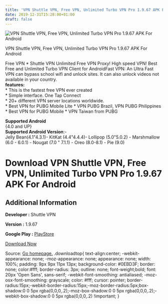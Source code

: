```yaml
---
title: 'VPN Shuttle VPN, Free VPN, Unlimited Turbo VPN Pro 1.9.67 APK For Android'
date: 2019-12-31T15:28:00+01:00
draft: false
---
```


![VPN Shuttle VPN, Free VPN, Unlimited Turbo VPN Pro 1.9.67 APK For Android](https://i0.wp.com/apkhome.net/wp-content/uploads/2019/11/VPN-Shuttle-VPN-Free-VPN-Unlimited-Turbo-VPN-Pro-1.9.67.png "VPN Shuttle VPN, Free VPN, Unlimited Turbo VPN Pro 1.9.67 APK For Android")

  

VPN Shuttle VPN, Free VPN, Unlimited Turbo VPN Pro 1.9.67 APK For Android

Free VPN \* Shuttle VPN Unlimited Free VPN Proxy! High speed VPN! Best Free and Unlimited Turbo VPN Client for AndroidFast VPN: An Ultra Fast VPN can bypass school wifi and unlock sites. It can also unlock videos not available in your country.  
**features:**  
\* This is the fastest free VPN ever created  
\* Simple interface. One Tap Connect  
\* 20+ different VPN server locations worldwide.  
\* Best VPN for PUBG Mobile Lite \* VPN PUBG Brazil, VPN PUBG Philippines  
\* Best VPN for PUBG Mobile \* VPN Taiwan from PUBG

**Supported Android**  
{4.0 and UP}  
**Supported Android Version**:-  
Jelly Bean(4.1"4.3.1)- KitKat (4.4"4.4.4)- Lollipop (5.0"5.0.2) - Marshmallow (6.0 - 6.0.1) - Nougat (7.0 " 7.1.1) - Oreo (8.0-8.1) - Pie (9.0)

Download VPN Shuttle VPN, Free VPN, Unlimited Turbo VPN Pro 1.9.67 APK For Android
==================================================================================

Additional Information
----------------------

**Developer :** Shuttle VPN

**Version :** 1.9.67

**Google Play :** [PlayStore](https://play.google.com/store/apps/details?id=com.shuttlevpn.free.proxy.gaming&hl=en)

  

[Download Now](https://store4app.co/post/vpn-shuttle-vpn-free-vpn-unlimited-turbo-vpn-pro-1-9-67-apk-for-android_1573926569)

  
Source: [Go homepage.](https://store4app.co/post/vpn-shuttle-vpn-free-vpn-unlimited-turbo-vpn-pro-1-9-67-apk-for-android_1573926569) .downloadtop{ text-align:center; -webkit-appearance: none; -moz-appearance: none; appearance: none; width: 100%; padding: 9px 9px 11px 13px; background-color: #0EBD3F; border: none; color:#fff; border-radius: 3px; outline: none; font-weight;bold; font: 20px 'Open Sans', sans-serif; -webkit-font-smoothing: antialiased; -moz-osx-font-smoothing: grayscale; color: #fff; cursor: pointer; border-radius:15px;-webkit-border-radius:15px;-moz-border-radius:5px;box-shadow:0 0 5px rgba(0,0,0,.2);-moz-box-shadow:0 0 5px rgba(0,0,0,.2);-webkit-box-shadow:0 0 5px rgba(0,0,0,.2) !important; }